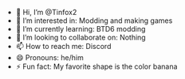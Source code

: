 - 👋 Hi, I’m @Tinfox2
- 👀 I’m interested in: Modding and making games
- 🌱 I’m currently learning: BTD6 modding
- 💞️ I’m looking to collaborate on: Nothing
- 📫 How to reach me: Discord
- 😄 Pronouns: he/him
- ⚡ Fun fact: My favorite shape is the color banana

<!---
Tinfox2/Tinfox2 is a ✨ special ✨ repository because its `README.md` (this file) appears on your GitHub profile.
You can click the Preview link to take a look at your changes.
--->
